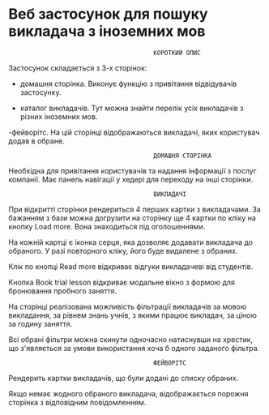 # Веб застосунок для пошуку викладача з іноземних мов

                                            КОРОТКИЙ ОПИС

Застосунок складається з 3-х сторінок:

- домашня сторінка. Виконує функцію з привітання відвідувачів застосунку.

- каталог викладачів. Тут можна знайти перелік усіх викладачів з різних іноземних мов.

-фейворітс. На цій сторінці відображаються викладачі, яких користувач додав в обране.

                                            ДОМАШНЯ СТОРІНКА

Необхідна для привітання користувачів та надання інформації з послуг компанії. Має панель навігації у хедері для переходу на інші сторінки.

                                            ВИКЛАДАЧІ

При відкритті сторінки рендериться 4 перших картки з викладачами.
За бажанням з бази можна догрузити на сторінку ще 4 картки по кліку на кнопку Load more. Вона знаходиться під оголошеннями.

На кожній картці є іконка серця, яка дозволяє додавати викладача до обраного. У разі повторного кліку, його буде видалене з обраних.

Клік по кнопці Read more відкриває відгуки викладачеві від студентів.

Кнопка Book trial lesson відкриває модальне вікно з формою для бронювання пробного заняття.

На сторінці реалізована можливість фільтрації викладачів за мовою викладання, за рівнем знань учнів, з якими працює викладач, за ціною за годину заняття.

Всі обрані фільтри можна скинути одночасно натиснувши на хрестик, що з'являється за умови використання хоча б одного заданого фільтра.

                                            ФЕЙВОРІТС

Рендерить картки викладачів, що були додані до списку обраних.

Якщо немає жодного обраного викладача, відображається порожня сторінка з відповідним повідомленням.
